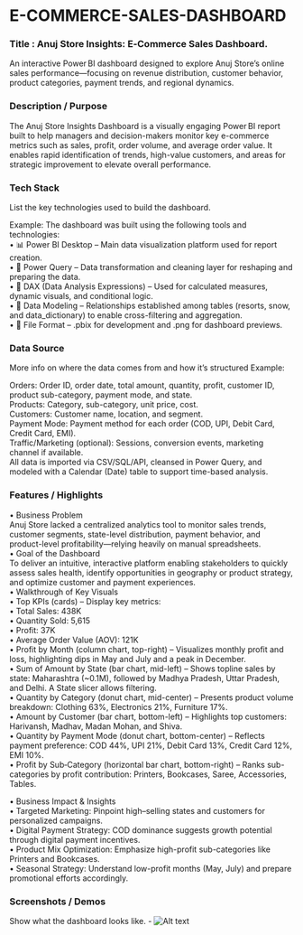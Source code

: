 # E-COMMERCE-SALES-DASHBOARD

### Title : Anuj Store Insights: E‑Commerce Sales Dashboard.<br>

An interactive Power BI dashboard designed to explore Anuj Store’s online sales performance—focusing on revenue distribution, customer behavior, product categories, payment trends, and regional dynamics.

### Description / Purpose

The Anuj Store Insights Dashboard is a visually engaging Power BI report built to help managers and decision-makers monitor key e-commerce metrics such as sales, profit, order volume, and average order value. It enables rapid identification of trends, high-value customers, and areas for strategic improvement to elevate overall performance.

### 	Tech Stack
List the key technologies used to build the dashboard.

Example:
The dashboard was built using the following tools and technologies:<br>
•	📊 Power BI Desktop – Main data visualization platform used for report creation.<br>
•	📂 Power Query – Data transformation and cleaning layer for reshaping and preparing the data.<br>
•	🧠 DAX (Data Analysis Expressions) – Used for calculated measures, dynamic visuals, and conditional logic.<br>
•	📝 Data Modeling – Relationships established among tables (resorts, snow, and data_dictionary) to enable cross-filtering and aggregation.<br>
•	📁 File Format – .pbix for development and .png for dashboard previews.

###	Data Source

More info on where the data comes from and how it’s structured
Example:

Orders: Order ID, order date, total amount, quantity, profit, customer ID, product sub-category, payment mode, and state.<br>
Products: Category, sub-category, unit price, cost.<br>
Customers: Customer name, location, and segment.<br>
Payment Mode: Payment method for each order (COD, UPI, Debit Card, Credit Card, EMI).<br>
Traffic/Marketing (optional): Sessions, conversion events, marketing channel if available.<br>
All data is imported via CSV/SQL/API, cleansed in Power Query, and modeled with a Calendar (Date) table to support time-based analysis.<br>

###  Features / Highlights

• Business Problem<br>
Anuj Store lacked a centralized analytics tool to monitor sales trends, customer segments, state-level distribution, payment behavior, and product-level profitability—relying heavily on manual spreadsheets.<br>
• Goal of the Dashboard<br>
To deliver an intuitive, interactive platform enabling stakeholders to quickly assess sales health, identify opportunities in geography or product strategy, and optimize customer and payment experiences.<br>
• Walkthrough of Key Visuals<br>
  • Top KPIs (cards) – Display key metrics:<br>
    • Total Sales: 438K<br>
    • Quantity Sold: 5,615<br>
    • Profit: 37K<br>
    • Average Order Value (AOV): 121K<br>
• Profit by Month (column chart, top-right) – Visualizes monthly profit and loss, highlighting dips in May and July and a peak in December.<br>
• Sum of Amount by State (bar chart, mid-left) – Shows topline sales by state: Maharashtra (~0.1M), followed by Madhya Pradesh, Uttar Pradesh, and Delhi. A State slicer allows filtering.<br>
• Quantity by Category (donut chart, mid-center) – Presents product volume breakdown: Clothing 63%, Electronics 21%, Furniture 17%.<br>
• Amount by Customer (bar chart, bottom-left) – Highlights top customers: Harivansh, Madhav, Madan Mohan, and Shiva.<br>
• Quantity by Payment Mode (donut chart, bottom-center) – Reflects payment preference: COD 44%, UPI 21%, Debit Card 13%, Credit Card 12%, EMI 10%.<br>
• Profit by Sub‑Category (horizontal bar chart, bottom-right) – Ranks sub-categories by profit contribution: Printers, Bookcases, Saree, Accessories, Tables.<br>

• Business Impact & Insights<br>
• Targeted Marketing: Pinpoint high–selling states and customers for personalized campaigns.<br>
• Digital Payment Strategy: COD dominance suggests growth potential through digital payment incentives.<br>
• Product Mix Optimization: Emphasize high-profit sub-categories like Printers and Bookcases.<br>
• Seasonal Strategy: Understand low-profit months (May, July) and prepare promotional efforts accordingly.<br>

### 	Screenshots / Demos

Show what the dashboard looks like. - ![Alt text]()
